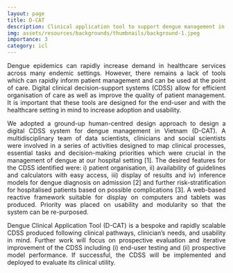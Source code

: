 ```yaml
---
layout: page
title: D-CAT
description: Clinical application tool to support dengue management in low and middle income countries.
img: assets/resources/backgrounds/thumbnails/background-1.jpeg
importance: 3
category: icl
---
```



<p align="justify">
    Dengue epidemics can rapidly increase demand in healthcare services across many endemic settings.
    However, there remains a lack of tools which can rapidly inform patient management and can be
    used at the point of care. Digital clinical decision-support systems (CDSS) allow for efficient
    organisation of care as well as improve the quality of patient management. It is important that these
    tools are designed for the end-user and with the healthcare setting in mind to increase adoption and
    usability.
</p>

<p align="justify">
    We adopted a ground-up human-centred design approach to design a digital CDSS system for
    dengue management in Vietnam (D-CAT). A multidisciplinary team of data scientists, clinicians and
    social scientists were involved in a series of activities designed to map clinical processes, essential
    tasks and decision-making priorities which were crucial in the management of dengue at our hospital
    setting [1]. The desired features for the CDSS identified were: i) patient organisation, ii) availability 
    of guidelines and calculators with easy access, iii) display of results and iv) inference models for dengue 
    diagnosis on admission [2] and further risk-stratification for hospitalised patients based on possible 
    complications [3]. A web-based reactive framework suitable for display on computers and tablets was produced. 
    Priority was placed on usability and modularity so that the system can be re-purposed.
</p>

<p align="justify">
    Dengue Clinical Application Tool (D-CAT) is a bespoke and rapidly scalable CDSS produced following
    clinical pathways, clinician’s needs, and usability in mind. Further work will focus on prospective
    evaluation and iterative improvement of the CDSS including (i) end-user testing and (ii) prospective
    model performance. If successful, the CDSS will be implemented and deployed to evaluate its clinical
    utility.
</p>
